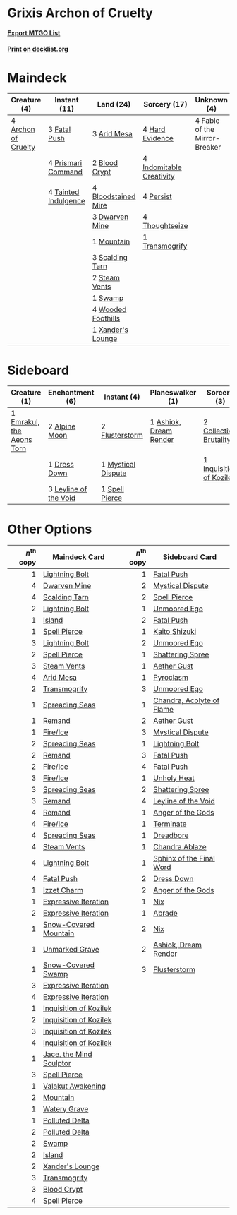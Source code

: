 # Grixis Archon of Cruelty

#### [Export MTGO List](../collection/Grixis%20Archon%20of%20Cruelty/Grixis%20Archon%20of%20Cruelty.txt)
#### [Print on decklist.org](http://decklist.org/?deckmain=4%09Archon%20of%20Cruelty%0A3%09Arid%20Mesa%0A2%09Blood%20Crypt%0A4%09Bloodstained%20Mire%0A3%09Dwarven%20Mine%0A4%09Fable%20of%20the%20Mirror-Breaker%0A3%09Fatal%20Push%0A4%09Hard%20Evidence%0A4%09Indomitable%20Creativity%0A1%09Mountain%0A4%09Persist%0A4%09Prismari%20Command%0A3%09Scalding%20Tarn%0A2%09Steam%20Vents%0A1%09Swamp%0A4%09Tainted%20Indulgence%0A4%09Thoughtseize%0A1%09Transmogrify%0A4%09Wooded%20Foothills%0A1%09Xander's%20Lounge&deckside=2%09Alpine%20Moon%0A1%09Ashiok,%20Dream%20Render%0A2%09Collective%20Brutality%0A1%09Dress%20Down%0A1%09Emrakul,%20the%20Aeons%20Torn%0A2%09Flusterstorm%0A1%09Inquisition%20of%20Kozilek%0A3%09Leyline%20of%20the%20Void%0A1%09Mystical%20Dispute%0A1%09Spell%20Pierce)
# Maindeck

|                                         Creature (4)                                         |                                         Instant (11)                                          |                                          Land (24)                                           |                                           Sorcery (17)                                            |         Unknown (4)         |
|----------------------------------------------------------------------------------------------|-----------------------------------------------------------------------------------------------|----------------------------------------------------------------------------------------------|---------------------------------------------------------------------------------------------------|-----------------------------|
|4 [Archon of Cruelty](http://gatherer.wizards.com/Pages/Card/Details.aspx?multiverseid=522151)|3 [Fatal Push](http://gatherer.wizards.com/Pages/Card/Details.aspx?multiverseid=423724)        |3 [Arid Mesa](http://gatherer.wizards.com/Pages/Card/Details.aspx?multiverseid=405092)        |4 [Hard Evidence](http://gatherer.wizards.com/Pages/Card/Details.aspx?multiverseid=522122)         |4 Fable of the Mirror-Breaker|
|                                                                                              |4 [Prismari Command](http://gatherer.wizards.com/Pages/Card/Details.aspx?multiverseid=513706)  |2 [Blood Crypt](http://gatherer.wizards.com/Pages/Card/Details.aspx?multiverseid=97102)       |4 [Indomitable Creativity](http://gatherer.wizards.com/Pages/Card/Details.aspx?multiverseid=423752)|                             |
|                                                                                              |4 [Tainted Indulgence](http://gatherer.wizards.com/Pages/Card/Details.aspx?multiverseid=555428)|4 [Bloodstained Mire](http://gatherer.wizards.com/Pages/Card/Details.aspx?multiverseid=405094)|4 [Persist](http://gatherer.wizards.com/Pages/Card/Details.aspx?multiverseid=522172)               |                             |
|                                                                                              |                                                                                               |3 [Dwarven Mine](http://gatherer.wizards.com/Pages/Card/Details.aspx?multiverseid=473205)     |4 [Thoughtseize](http://gatherer.wizards.com/Pages/Card/Details.aspx?multiverseid=438676)          |                             |
|                                                                                              |                                                                                               |1 [Mountain](http://gatherer.wizards.com/Pages/Card/Details.aspx?multiverseid=439859)         |1 [Transmogrify](http://gatherer.wizards.com/Pages/Card/Details.aspx?multiverseid=485490)          |                             |
|                                                                                              |                                                                                               |3 [Scalding Tarn](http://gatherer.wizards.com/Pages/Card/Details.aspx?multiverseid=405107)    |                                                                                                   |                             |
|                                                                                              |                                                                                               |2 [Steam Vents](http://gatherer.wizards.com/Pages/Card/Details.aspx?multiverseid=405109)      |                                                                                                   |                             |
|                                                                                              |                                                                                               |1 [Swamp](http://gatherer.wizards.com/Pages/Card/Details.aspx?multiverseid=439858)            |                                                                                                   |                             |
|                                                                                              |                                                                                               |4 [Wooded Foothills](http://gatherer.wizards.com/Pages/Card/Details.aspx?multiverseid=405116) |                                                                                                   |                             |
|                                                                                              |                                                                                               |1 [Xander's Lounge](http://gatherer.wizards.com/Pages/Card/Details.aspx?multiverseid=555461)  |                                                                                                   |                             |


# Sideboard

|                                            Creature (1)                                            |                                        Enchantment (6)                                         |                                         Instant (4)                                         |                                        Planeswalker (1)                                         |                                            Sorcery (3)                                            |
|----------------------------------------------------------------------------------------------------|------------------------------------------------------------------------------------------------|---------------------------------------------------------------------------------------------|-------------------------------------------------------------------------------------------------|---------------------------------------------------------------------------------------------------|
|1 [Emrakul, the Aeons Torn](http://gatherer.wizards.com/Pages/Card/Details.aspx?multiverseid=397905)|2 [Alpine Moon](http://gatherer.wizards.com/Pages/Card/Details.aspx?multiverseid=447264)        |2 [Flusterstorm](http://gatherer.wizards.com/Pages/Card/Details.aspx?multiverseid=228255)    |1 [Ashiok, Dream Render](http://gatherer.wizards.com/Pages/Card/Details.aspx?multiverseid=461155)|2 [Collective Brutality](http://gatherer.wizards.com/Pages/Card/Details.aspx?multiverseid=414380)  |
|                                                                                                    |1 [Dress Down](http://gatherer.wizards.com/Pages/Card/Details.aspx?multiverseid=522115)         |1 [Mystical Dispute](http://gatherer.wizards.com/Pages/Card/Details.aspx?multiverseid=473020)|                                                                                                 |1 [Inquisition of Kozilek](http://gatherer.wizards.com/Pages/Card/Details.aspx?multiverseid=416897)|
|                                                                                                    |3 [Leyline of the Void](http://gatherer.wizards.com/Pages/Card/Details.aspx?multiverseid=107682)|1 [Spell Pierce](http://gatherer.wizards.com/Pages/Card/Details.aspx?multiverseid=425876)    |                                                                                                 |                                                                                                   |


# Other Options

|*n*<sup>th</sup> copy|                                          Maindeck Card                                           |*n*<sup>th</sup> copy|                                           Sideboard Card                                           |
|--------------------:|--------------------------------------------------------------------------------------------------|--------------------:|----------------------------------------------------------------------------------------------------|
|                    1|[Lightning Bolt](http://gatherer.wizards.com/Pages/Card/Details.aspx?multiverseid=806)            |                    1|[Fatal Push](http://gatherer.wizards.com/Pages/Card/Details.aspx?multiverseid=423724)               |
|                    4|[Dwarven Mine](http://gatherer.wizards.com/Pages/Card/Details.aspx?multiverseid=473205)           |                    2|[Mystical Dispute](http://gatherer.wizards.com/Pages/Card/Details.aspx?multiverseid=473020)         |
|                    4|[Scalding Tarn](http://gatherer.wizards.com/Pages/Card/Details.aspx?multiverseid=405107)          |                    2|[Spell Pierce](http://gatherer.wizards.com/Pages/Card/Details.aspx?multiverseid=425876)             |
|                    2|[Lightning Bolt](http://gatherer.wizards.com/Pages/Card/Details.aspx?multiverseid=806)            |                    1|[Unmoored Ego](http://gatherer.wizards.com/Pages/Card/Details.aspx?multiverseid=452962)             |
|                    1|[Island](http://gatherer.wizards.com/Pages/Card/Details.aspx?multiverseid=439857)                 |                    2|[Fatal Push](http://gatherer.wizards.com/Pages/Card/Details.aspx?multiverseid=423724)               |
|                    1|[Spell Pierce](http://gatherer.wizards.com/Pages/Card/Details.aspx?multiverseid=425876)           |                    1|[Kaito Shizuki](http://gatherer.wizards.com/Pages/Card/Details.aspx?multiverseid=548538)            |
|                    3|[Lightning Bolt](http://gatherer.wizards.com/Pages/Card/Details.aspx?multiverseid=806)            |                    2|[Unmoored Ego](http://gatherer.wizards.com/Pages/Card/Details.aspx?multiverseid=452962)             |
|                    2|[Spell Pierce](http://gatherer.wizards.com/Pages/Card/Details.aspx?multiverseid=425876)           |                    1|[Shattering Spree](http://gatherer.wizards.com/Pages/Card/Details.aspx?multiverseid=456224)         |
|                    3|[Steam Vents](http://gatherer.wizards.com/Pages/Card/Details.aspx?multiverseid=405109)            |                    1|[Aether Gust](http://gatherer.wizards.com/Pages/Card/Details.aspx?multiverseid=466796)              |
|                    4|[Arid Mesa](http://gatherer.wizards.com/Pages/Card/Details.aspx?multiverseid=405092)              |                    1|[Pyroclasm](http://gatherer.wizards.com/Pages/Card/Details.aspx?multiverseid=129801)                |
|                    2|[Transmogrify](http://gatherer.wizards.com/Pages/Card/Details.aspx?multiverseid=485490)           |                    3|[Unmoored Ego](http://gatherer.wizards.com/Pages/Card/Details.aspx?multiverseid=452962)             |
|                    1|[Spreading Seas](http://gatherer.wizards.com/Pages/Card/Details.aspx?multiverseid=190405)         |                    1|[Chandra, Acolyte of Flame](http://gatherer.wizards.com/Pages/Card/Details.aspx?multiverseid=466880)|
|                    1|[Remand](http://gatherer.wizards.com/Pages/Card/Details.aspx?multiverseid=380255)                 |                    2|[Aether Gust](http://gatherer.wizards.com/Pages/Card/Details.aspx?multiverseid=466796)              |
|                    1|[Fire/Ice](http://gatherer.wizards.com/Pages/Card/Details.aspx?multiverseid=27165)                |                    3|[Mystical Dispute](http://gatherer.wizards.com/Pages/Card/Details.aspx?multiverseid=473020)         |
|                    2|[Spreading Seas](http://gatherer.wizards.com/Pages/Card/Details.aspx?multiverseid=190405)         |                    1|[Lightning Bolt](http://gatherer.wizards.com/Pages/Card/Details.aspx?multiverseid=806)              |
|                    2|[Remand](http://gatherer.wizards.com/Pages/Card/Details.aspx?multiverseid=380255)                 |                    3|[Fatal Push](http://gatherer.wizards.com/Pages/Card/Details.aspx?multiverseid=423724)               |
|                    2|[Fire/Ice](http://gatherer.wizards.com/Pages/Card/Details.aspx?multiverseid=27165)                |                    4|[Fatal Push](http://gatherer.wizards.com/Pages/Card/Details.aspx?multiverseid=423724)               |
|                    3|[Fire/Ice](http://gatherer.wizards.com/Pages/Card/Details.aspx?multiverseid=27165)                |                    1|[Unholy Heat](http://gatherer.wizards.com/Pages/Card/Details.aspx?multiverseid=522221)              |
|                    3|[Spreading Seas](http://gatherer.wizards.com/Pages/Card/Details.aspx?multiverseid=190405)         |                    2|[Shattering Spree](http://gatherer.wizards.com/Pages/Card/Details.aspx?multiverseid=456224)         |
|                    3|[Remand](http://gatherer.wizards.com/Pages/Card/Details.aspx?multiverseid=380255)                 |                    4|[Leyline of the Void](http://gatherer.wizards.com/Pages/Card/Details.aspx?multiverseid=107682)      |
|                    4|[Remand](http://gatherer.wizards.com/Pages/Card/Details.aspx?multiverseid=380255)                 |                    1|[Anger of the Gods](http://gatherer.wizards.com/Pages/Card/Details.aspx?multiverseid=438682)        |
|                    4|[Fire/Ice](http://gatherer.wizards.com/Pages/Card/Details.aspx?multiverseid=27165)                |                    1|[Terminate](http://gatherer.wizards.com/Pages/Card/Details.aspx?multiverseid=176449)                |
|                    4|[Spreading Seas](http://gatherer.wizards.com/Pages/Card/Details.aspx?multiverseid=190405)         |                    1|[Dreadbore](http://gatherer.wizards.com/Pages/Card/Details.aspx?multiverseid=430622)                |
|                    4|[Steam Vents](http://gatherer.wizards.com/Pages/Card/Details.aspx?multiverseid=405109)            |                    1|[Chandra Ablaze](http://gatherer.wizards.com/Pages/Card/Details.aspx?multiverseid=195402)           |
|                    4|[Lightning Bolt](http://gatherer.wizards.com/Pages/Card/Details.aspx?multiverseid=806)            |                    1|[Sphinx of the Final Word](http://gatherer.wizards.com/Pages/Card/Details.aspx?multiverseid=407573) |
|                    4|[Fatal Push](http://gatherer.wizards.com/Pages/Card/Details.aspx?multiverseid=423724)             |                    2|[Dress Down](http://gatherer.wizards.com/Pages/Card/Details.aspx?multiverseid=522115)               |
|                    1|[Izzet Charm](http://gatherer.wizards.com/Pages/Card/Details.aspx?multiverseid=338413)            |                    2|[Anger of the Gods](http://gatherer.wizards.com/Pages/Card/Details.aspx?multiverseid=438682)        |
|                    1|[Expressive Iteration](http://gatherer.wizards.com/Pages/Card/Details.aspx?multiverseid=513678)   |                    1|[Nix](http://gatherer.wizards.com/Pages/Card/Details.aspx?multiverseid=130564)                      |
|                    2|[Expressive Iteration](http://gatherer.wizards.com/Pages/Card/Details.aspx?multiverseid=513678)   |                    1|[Abrade](http://gatherer.wizards.com/Pages/Card/Details.aspx?multiverseid=430772)                   |
|                    1|[Snow-Covered Mountain](http://gatherer.wizards.com/Pages/Card/Details.aspx?multiverseid=121233)  |                    2|[Nix](http://gatherer.wizards.com/Pages/Card/Details.aspx?multiverseid=130564)                      |
|                    1|[Unmarked Grave](http://gatherer.wizards.com/Pages/Card/Details.aspx?multiverseid=522182)         |                    2|[Ashiok, Dream Render](http://gatherer.wizards.com/Pages/Card/Details.aspx?multiverseid=461155)     |
|                    1|[Snow-Covered Swamp](http://gatherer.wizards.com/Pages/Card/Details.aspx?multiverseid=121256)     |                    3|[Flusterstorm](http://gatherer.wizards.com/Pages/Card/Details.aspx?multiverseid=228255)             |
|                    3|[Expressive Iteration](http://gatherer.wizards.com/Pages/Card/Details.aspx?multiverseid=513678)   |                     |                                                                                                    |
|                    4|[Expressive Iteration](http://gatherer.wizards.com/Pages/Card/Details.aspx?multiverseid=513678)   |                     |                                                                                                    |
|                    1|[Inquisition of Kozilek](http://gatherer.wizards.com/Pages/Card/Details.aspx?multiverseid=416897) |                     |                                                                                                    |
|                    2|[Inquisition of Kozilek](http://gatherer.wizards.com/Pages/Card/Details.aspx?multiverseid=416897) |                     |                                                                                                    |
|                    3|[Inquisition of Kozilek](http://gatherer.wizards.com/Pages/Card/Details.aspx?multiverseid=416897) |                     |                                                                                                    |
|                    4|[Inquisition of Kozilek](http://gatherer.wizards.com/Pages/Card/Details.aspx?multiverseid=416897) |                     |                                                                                                    |
|                    1|[Jace, the Mind Sculptor](http://gatherer.wizards.com/Pages/Card/Details.aspx?multiverseid=442051)|                     |                                                                                                    |
|                    3|[Spell Pierce](http://gatherer.wizards.com/Pages/Card/Details.aspx?multiverseid=425876)           |                     |                                                                                                    |
|                    1|[Valakut Awakening](http://gatherer.wizards.com/Pages/Card/Details.aspx?multiverseid=491818)      |                     |                                                                                                    |
|                    2|[Mountain](http://gatherer.wizards.com/Pages/Card/Details.aspx?multiverseid=439859)               |                     |                                                                                                    |
|                    1|[Watery Grave](http://gatherer.wizards.com/Pages/Card/Details.aspx?multiverseid=405114)           |                     |                                                                                                    |
|                    1|[Polluted Delta](http://gatherer.wizards.com/Pages/Card/Details.aspx?multiverseid=405104)         |                     |                                                                                                    |
|                    2|[Polluted Delta](http://gatherer.wizards.com/Pages/Card/Details.aspx?multiverseid=405104)         |                     |                                                                                                    |
|                    2|[Swamp](http://gatherer.wizards.com/Pages/Card/Details.aspx?multiverseid=439858)                  |                     |                                                                                                    |
|                    2|[Island](http://gatherer.wizards.com/Pages/Card/Details.aspx?multiverseid=439857)                 |                     |                                                                                                    |
|                    2|[Xander's Lounge](http://gatherer.wizards.com/Pages/Card/Details.aspx?multiverseid=555461)        |                     |                                                                                                    |
|                    3|[Transmogrify](http://gatherer.wizards.com/Pages/Card/Details.aspx?multiverseid=485490)           |                     |                                                                                                    |
|                    3|[Blood Crypt](http://gatherer.wizards.com/Pages/Card/Details.aspx?multiverseid=97102)             |                     |                                                                                                    |
|                    4|[Spell Pierce](http://gatherer.wizards.com/Pages/Card/Details.aspx?multiverseid=425876)           |                     |                                                                                                    |

